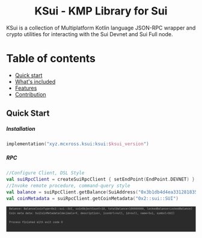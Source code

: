 <h1 align="center">KSui - KMP Library for Sui</h1>

KSui is a collection of Multiplatform Kotlin language JSON-RPC wrapper and crypto utilities for interacting with the Sui Devnet and Sui Full node.

# Table of contents
- [Quick start](#quick-start)
- [What's included](#whats-included)
- [Features](#features)
- [Contribution](#contribution)

## Quick Start

##### Installation

```kotlin
implementation("xyz.mcxross.ksui:ksui:$ksui_version")
```

##### RPC
```kotlin
//Configure Client, DSL Style
val suiRpcClient = createSuiRpcClient { setEndPoint(EndPoint.DEVNET) }
//Invoke remote procedure, command-query style
val balance = suiRpcClient.getBalance(SuiAddress("0x3b1db4d4ea331281835e2b450312f82fc4ab880a"))
val coinMetadata = suiRpcClient.getCoinMetadata("0x2::sui::SUI")
```

<img src="asset/print.png" alt="KSui output">